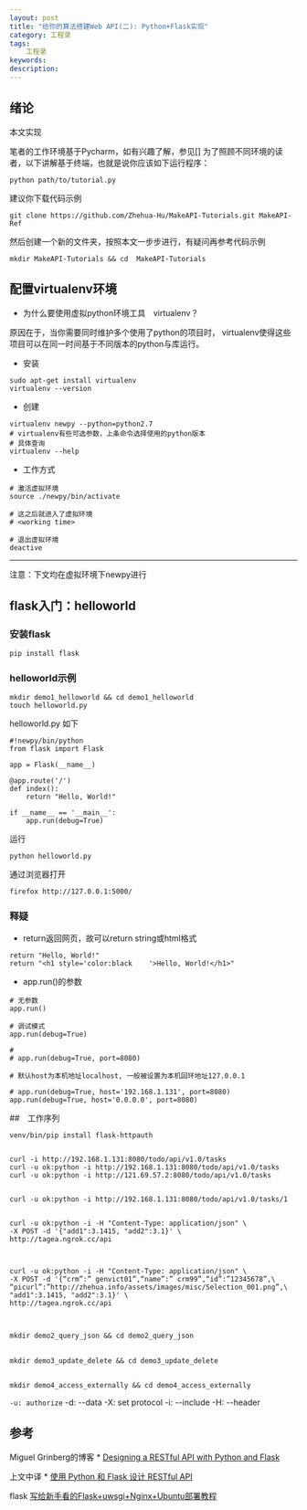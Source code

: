 ```yaml
---
layout: post
title: "给你的算法搭建Web API(二): Python+Flask实现"
category: 工程录
tags: 
    工程录
keywords: 
description: 
---
```


## 绪论
本文实现

笔者的工作环境基于Pycharm，如有兴趣了解，参见[]
为了照顾不同环境的读者，以下讲解基于终端，也就是说你应该如下运行程序：

```
python path/to/tutorial.py
```

建议你下载代码示例

```
git clone https://github.com/Zhehua-Hu/MakeAPI-Tutorials.git MakeAPI-Ref
```

然后创建一个新的文件夹，按照本文一步步进行，有疑问再参考代码示例

```
mkdir MakeAPI-Tutorials && cd  MakeAPI-Tutorials
```


## 配置virtualenv环境
* 为什么要使用虚拟python环境工具　virtualenv？

原因在于，当你需要同时维护多个使用了python的项目时，
virtualenv使得这些项目可以在同一时间基于不同版本的python与库运行。


* 安装

```
sudo apt-get install virtualenv
virtualenv --version
```

* 创建

```
virtualenv newpy --python=python2.7
# virtualenv有些可选参数，上条命令选择使用的python版本
# 具体查询
virtualenv --help
```

* 工作方式

```
# 激活虚拟环境
source ./newpy/bin/activate

# 这之后就进入了虚拟环境
# <working time>

# 退出虚拟环境
deactive
```

---
注意：下文均在虚拟环境下newpy进行
## flask入门：helloworld


### 安装flask

```
pip install flask
```

### helloworld示例

```
mkdir demo1_helloworld && cd demo1_helloworld
touch helloworld.py
```

helloworld.py 如下

```
#!newpy/bin/python
from flask import Flask

app = Flask(__name__)

@app.route('/')
def index():
    return "Hello, World!"

if __name__ == '__main__':
    app.run(debug=True)
```

运行
```
python helloworld.py
```

通过浏览器打开
```
firefox http://127.0.0.1:5000/
```

### 释疑

* return返回网页，故可以return string或html格式

```
return "Hello, World!"
return "<h1 style='color:black    '>Hello, World!</h1>"
```

* app.run()的参数

```
# 无参数
app.run()

# 调试模式
app.run(debug=True)

# 
# app.run(debug=True, port=8080)

# 默认host为本机地址localhost, 一般被设置为本机回环地址127.0.0.1

# app.run(debug=True, host='192.168.1.131', port=8080)
app.run(debug=True, host='0.0.0.0', port=8080)
```



##　工作序列
```
venv/bin/pip install flask-httpauth


curl -i http://192.168.1.131:8080/todo/api/v1.0/tasks
curl -u ok:python -i http://192.168.1.131:8080/todo/api/v1.0/tasks
curl -u ok:python -i http://121.69.57.2:8080/todo/api/v1.0/tasks


curl -u ok:python -i http://192.168.1.131:8080/todo/api/v1.0/tasks/1


curl -u ok:python -i -H "Content-Type: application/json" \
-X POST -d '{"add1":3.1415, "add2":3.1}' \
http://tagea.ngrok.cc/api



curl -u ok:python -i -H "Content-Type: application/json" \
-X POST -d '{“crm”:” genvict01”,“name”:” crm99”,“id”:”12345678”,\
“picurl”:”http://zhehua.info/assets/images/misc/Selection_001.png”,\
"add1":3.1415, "add2":3.1}' \
http://tagea.ngrok.cc/api


```

##

```
mkdir demo2_query_json && cd demo2_query_json
```





##

```
mkdir demo3_update_delete && cd demo3_update_delete
```

##

```
mkdir demo4_access_externally && cd demo4_access_externally
```

> 
`-u: authorize`
-d: --data
-X: set protocol
-i: --include
-H: --header



## 参考

Miguel Grinberg的博客
    * [Designing a RESTful API with Python and Flask](https://blog.miguelgrinberg.com/post/designing-a-restful-api-with-python-and-flask)

上文中译
    * [使用 Python 和 Flask 设计 RESTful API](http://www.pythondoc.com/flask-restful/first.html)

flask
[写给新手看的Flask+uwsgi+Nginx+Ubuntu部署教程](http://www.cnblogs.com/knarfeh/p/5616515.html)



